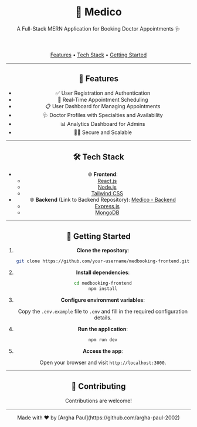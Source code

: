 <div align="center">
    <h1>🏥 Medico</h1>
    <p>
        A Full-Stack MERN Application for Booking Doctor Appointments 🩺
    </p>
</div>

<br>

<br>

<div align="center">
    <a href="#features">Features</a> •
    <a href="#tech-stack">Tech Stack</a> •
    <a href="#getting-started">Getting Started</a>

---

## 🚀 Features

- ✅ User Registration and Authentication
- 📅 Real-Time Appointment Scheduling
- 📋 User Dashboard for Managing Appointments
- 🩺 Doctor Profiles with Specialties and Availability
- 📊 Analytics Dashboard for Admins
- 🧑‍⚕️ Secure and Scalable

---

## 🛠️ Tech Stack

- 🌐 **Frontend**:
    - [React.js](https://reactjs.org/)
    - [Node.js](https://nodejs.org/)
    - [Tailwind CSS](https://tailwindcss.com/)
- 🌐 **Backend** (Link to Backend Repository): [Medico - Backend](https://github.com/argha-paul-2002/MERN_Doctor_Booking_Backend)
    - [Express.js](https://expressjs.com/)
    - [MongoDB](https://www.mongodb.com/)
---

## 🚦 Getting Started

1. **Clone the repository**:

    ```bash
    git clone https://github.com/your-username/medbooking-frontend.git
    ```

2. **Install dependencies**:

    ```bash
    cd medbooking-frontend
    npm install
    ```

3. **Configure environment variables**:

    Copy the `.env.example` file to `.env` and fill in the required configuration details.

4. **Run the application**:

    ```bash
    npm run dev
    ```

5. **Access the app**:

    Open your browser and visit `http://localhost:3000`.

---

## 🤝 Contributing

Contributions are welcome! 

---

<div align="center">
    Made with ❤️ by [Argha Paul](https://github.com/argha-paul-2002)
</div>
